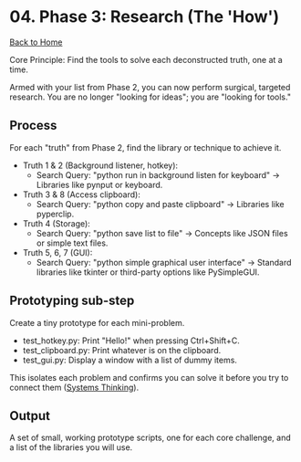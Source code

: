 # 04. Phase 3: Research (The 'How')

[Back to Home](../index.md)

Core Principle: Find the tools to solve each deconstructed truth, one at a time.

Armed with your list from Phase 2, you can now perform surgical, targeted research. You are no longer "looking for ideas"; you are "looking for tools."

## Process

For each "truth" from Phase 2, find the library or technique to achieve it.

- Truth 1 & 2 (Background listener, hotkey):
  - Search Query: "python run in background listen for keyboard" -> Libraries like pynput or keyboard.
- Truth 3 & 8 (Access clipboard):
  - Search Query: "python copy and paste clipboard" -> Libraries like pyperclip.
- Truth 4 (Storage):
  - Search Query: "python save list to file" -> Concepts like JSON files or simple text files.
- Truth 5, 6, 7 (GUI):
  - Search Query: "python simple graphical user interface" -> Standard libraries like tkinter or third-party options like PySimpleGUI.

## Prototyping sub-step

Create a tiny prototype for each mini-problem.

- test_hotkey.py: Print "Hello!" when pressing Ctrl+Shift+C.
- test_clipboard.py: Print whatever is on the clipboard.
- test_gui.py: Display a window with a list of dummy items.

This isolates each problem and confirms you can solve it before you try to connect them ([Systems Thinking](../guides/systems_thinking.md)).

## Output

A set of small, working prototype scripts, one for each core challenge, and a list of the libraries you will use.

